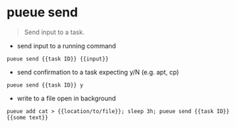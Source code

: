 # pueue send

> Send input to a task.

- send input to a running command

`pueue send {{task ID}} {{input}}`

- send confirmation to a task expecting y/N (e.g. apt, cp)

`pueue send {{task ID}} y`

- write to a file open in background

`pueue add cat > {{location/to/file}}; sleep 3h; pueue send {{task ID}} {{some text}}`
